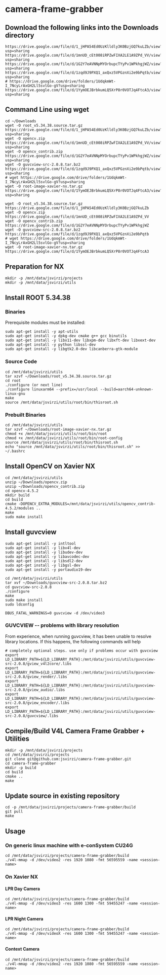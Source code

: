 # camera-frame-grabber

## Download the following links into the Downloads directory

    https://drive.google.com/file/d/1_jHPA54Ed0UzKlldly3K0BzjGQ7kuLZb/view?usp=sharing
    https://drive.google.com/file/d/1mnUD_cEt008iRPZwFIXA2LE1A9ZPd_VV/view?usp=sharing
    https://drive.google.com/file/d/1G2Y7eAVNNpMYOrbupcTYyPv1WPkhgjWZ/view?usp=sharing
    https://drive.google.com/file/d/1zqd9J9PXQ1_axQxz5VPGznXi2e9bPqtb/view?usp=sharing
    # https://drive.google.com/drive/folders/1UdqkmWt-I_7NcyLrAxGH2Ll5svlGo-gV?usp=sharing
    https://drive.google.com/file/d/1YymOEJBrbkumLQ5XrP8r0VOTJq4FtcA3/view?usp=sharing

## Command Line using wget
    cd ~/Downloads
    wget -O root_v5.34.38.source.tar.gz https://drive.google.com/file/d/1_jHPA54Ed0UzKlldly3K0BzjGQ7kuLZb/view?usp=sharing
    wget -O opencv.zip https://drive.google.com/file/d/1mnUD_cEt008iRPZwFIXA2LE1A9ZPd_VV/view?usp=sharing
    wget -O opencv_contrib.zip https://drive.google.com/file/d/1G2Y7eAVNNpMYOrbupcTYyPv1WPkhgjWZ/view?usp=sharing
    wget -O guvcview-src-2.0.8.tar.bz2 https://drive.google.com/file/d/1zqd9J9PXQ1_axQxz5VPGznXi2e9bPqtb/view?usp=sharing
    # wget https://drive.google.com/drive/folders/1UdqkmWt-I_7NcyLrAxGH2Ll5svlGo-gV?usp=sharing
    wget -O root-image-xavier-nx.tar.gz https://drive.google.com/file/d/1YymOEJBrbkumLQ5XrP8r0VOTJq4FtcA3/view?usp=sharing

    wget -O root_v5.34.38.source.tar.gz https://drive.google.com/file/d/1_jHPA54Ed0UzKlldly3K0BzjGQ7kuLZb
    wget -O opencv.zip https://drive.google.com/file/d/1mnUD_cEt008iRPZwFIXA2LE1A9ZPd_VV
    wget -O opencv_contrib.zip https://drive.google.com/file/d/1G2Y7eAVNNpMYOrbupcTYyPv1WPkhgjWZ
    wget -O guvcview-src-2.0.8.tar.bz2 https://drive.google.com/file/d/1zqd9J9PXQ1_axQxz5VPGznXi2e9bPqtb
    # wget https://drive.google.com/drive/folders/1UdqkmWt-I_7NcyLrAxGH2Ll5svlGo-gV?usp=sharing
    wget -O root-image-xavier-nx.tar.gz https://drive.google.com/file/d/1YymOEJBrbkumLQ5XrP8r0VOTJq4FtcA3

## Preparation for NX

    mkdir -p /mnt/data/jsvirzi/projects
    mkdir -p /mnt/data/jsvirzi/utils

## Install ROOT 5.34.38

### Binaries
Prerequisite modules must be installed:

    sudo apt-get install -y apt-utils
    sudo apt-get install -y dpkg-dev cmake g++ gcc binutils 
    sudo apt-get install -y libx11-dev libxpm-dev libxft-dev libxext-dev 
    sudo apt-get install -y python libssl-dev 
    sudo apt-get install -y libgtk2.0-dev libcanberra-gtk-module

### Source Code

    cd /mnt/data/jsvirzi/utils
    tar xzvf ~/Downloads/root_v5.34.38.source.tar.gz
    cd root
    ./configure (or next line)
    ./configure linuxarm64 --prefix=/usr/local --build=aarch64-unknown-linux-gnu
    make
    source /mnt/data/jsvirzi/utils/root/bin/thisroot.sh

### Prebuilt Binaries

    cd /mnt/data/jsvirzi/utils
    tar xzvf ~/Downloads/root-image-xavier-nx.tar.gz
    chmod +x /mnt/data/jsvirzi/utils/root/bin/root
    chmod +x /mnt/data/jsvirzi/utils/root/bin/root-config
    source /mnt/data/jsvirzi/utils/root/bin/thisroot.sh
    echo "source /mnt/data/jsvirzi/utils/root/bin/thisroot.sh" >> ~/.bashrc 

## Install OpenCV on Xavier NX

    cd /mnt/data/jsvirzi/utils
    unzip ~/Downloads/opencv.zip
    unzip ~/Downloads/opencv_contrib.zip
    cd opencv-4.5.2
    mkdir build
    cd build
    cmake -DOPENCV_EXTRA_MODULES=/mnt/data/jsvirzi/utils/opencv_contrib-4.5.2/modules ..
    make
    sudo make install

## Install guvcview

    sudo apt-get install -y intltool
    sudo apt-get install -y libv4l-dev
    sudo apt-get install -y libudev-dev
    sudo apt-get install -y libavcodec-dev
    sudo apt-get install -y libsdl2-dev
    sudo apt-get install -y libgsl-dev
    sudo apt-get install -y portaudio19-dev

    cd /mnt/data/jsvirzi/utils
    tar xvf ~/Downloads/guvcview-src-2.0.8.tar.bz2
    cd guvcview-src-2.0.8
    ./configure
    make
    sudo make install
    sudo ldconfig

    DBUS_FATAL_WARNINGS=0 guvcview -d /dev/video3


### GUVCVIEW -- problems with library resolution 
From experience, when running guvcview, it has been unable to resolve library locations.
If this happens, the following commands will help

    # completely optional steps. use only if problems occur with guvcview
    export LD_LIBRARY_PATH=${LD_LIBRARY_PATH}:/mnt/data/jsvirzi/utils/guvcview-src-2.0.8/gview_v4l2core/.libs
    export LD_LIBRARY_PATH=${LD_LIBRARY_PATH}:/mnt/data/jsvirzi/utils/guvcview-src-2.0.8/gview_render/.libs
    export LD_LIBRARY_PATH=${LD_LIBRARY_PATH}:/mnt/data/jsvirzi/utils/guvcview-src-2.0.8/gview_audio/.libs
    export LD_LIBRARY_PATH=${LD_LIBRARY_PATH}:/mnt/data/jsvirzi/utils/guvcview-src-2.0.8/gview_encoder/.libs
    export LD_LIBRARY_PATH=${LD_LIBRARY_PATH}:/mnt/data/jsvirzi/utils/guvcview-src-2.0.8/guvcview/.libs

##  Compile/Build V4L Camera Frame Grabber + Utilities

    mkdir -p /mnt/data/jsvirzi/projects
    cd /mnt/data/jsvirzi/projects
    git clone git@github.com:jsvirzi/camera-frame-grabber.git
    cd camera-frame-grabber
    mkdir -p build
    cd build
    cmake ..
    make

## Update source in existing repository

    cd -p /mnt/data/jsvirzi/projects/camera-frame-grabber/build
    git pull
    make

## Usage

### On generic linux machine with e-conSystem CU24G
    cd /mnt/data/jsvirzi/projects/camera-frame-grabber/build
    ./v4l-mmap -d /dev/video2 -res 1920 1080 -fmt 56595559 -name <session-name>

### On Xavier NX

#### LPR Day Camera
    cd /mnt/data/jsvirzi/projects/camera-frame-grabber/build
    ./v4l-mmap -d /dev/video3 -res 1600 1300 -fmt 59455247 -name <session-name>

#### LPR Night Camera
    cd /mnt/data/jsvirzi/projects/camera-frame-grabber/build
    ./v4l-mmap -d /dev/videoX -res 1600 1300 -fmt 59455247 -name <session-name>

#### Context Camera
    cd /mnt/data/jsvirzi/projects/camera-frame-grabber/build
    ./v4l-mmap -d /dev/video2 -res 1920 1080 -fmt 56595559 -name <session-name>
